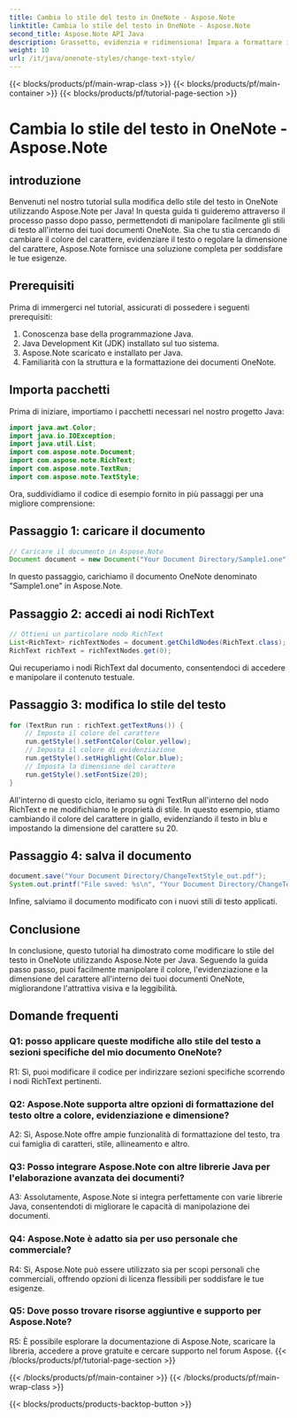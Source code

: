 ```yaml
---
title: Cambia lo stile del testo in OneNote - Aspose.Note
linktitle: Cambia lo stile del testo in OneNote - Aspose.Note
second_title: Aspose.Note API Java
description: Grassetto, evidenzia e ridimensiona! Impara a formattare il testo nei documenti OneNote con Aspose.Note. Guida passo passo e codice inclusi! #OneNote #Java #Aspose
weight: 10
url: /it/java/onenote-styles/change-text-style/
---
```


{{< blocks/products/pf/main-wrap-class >}}
{{< blocks/products/pf/main-container >}}
{{< blocks/products/pf/tutorial-page-section >}}

# Cambia lo stile del testo in OneNote - Aspose.Note

## introduzione

Benvenuti nel nostro tutorial sulla modifica dello stile del testo in OneNote utilizzando Aspose.Note per Java! In questa guida ti guideremo attraverso il processo passo dopo passo, permettendoti di manipolare facilmente gli stili di testo all'interno dei tuoi documenti OneNote. Sia che tu stia cercando di cambiare il colore del carattere, evidenziare il testo o regolare la dimensione del carattere, Aspose.Note fornisce una soluzione completa per soddisfare le tue esigenze.

## Prerequisiti

Prima di immergerci nel tutorial, assicurati di possedere i seguenti prerequisiti:

1. Conoscenza base della programmazione Java.
2. Java Development Kit (JDK) installato sul tuo sistema.
3. Aspose.Note scaricato e installato per Java.
4. Familiarità con la struttura e la formattazione dei documenti OneNote.

## Importa pacchetti

Prima di iniziare, importiamo i pacchetti necessari nel nostro progetto Java:

```java
import java.awt.Color;
import java.io.IOException;
import java.util.List;
import com.aspose.note.Document;
import com.aspose.note.RichText;
import com.aspose.note.TextRun;
import com.aspose.note.TextStyle;
```

Ora, suddividiamo il codice di esempio fornito in più passaggi per una migliore comprensione:

## Passaggio 1: caricare il documento

```java
// Caricare il documento in Aspose.Note
Document document = new Document("Your Document Directory/Sample1.one");
```

In questo passaggio, carichiamo il documento OneNote denominato "Sample1.one" in Aspose.Note.

## Passaggio 2: accedi ai nodi RichText

```java
// Ottieni un particolare nodo RichText
List<RichText> richTextNodes = document.getChildNodes(RichText.class);
RichText richText = richTextNodes.get(0);
```

Qui recuperiamo i nodi RichText dal documento, consentendoci di accedere e manipolare il contenuto testuale.

## Passaggio 3: modifica lo stile del testo

```java
for (TextRun run : richText.getTextRuns()) {
    // Imposta il colore del carattere
    run.getStyle().setFontColor(Color.yellow);
    // Imposta il colore di evidenziazione
    run.getStyle().setHighlight(Color.blue);
    // Imposta la dimensione del carattere
    run.getStyle().setFontSize(20);
}
```

All'interno di questo ciclo, iteriamo su ogni TextRun all'interno del nodo RichText e ne modifichiamo le proprietà di stile. In questo esempio, stiamo cambiando il colore del carattere in giallo, evidenziando il testo in blu e impostando la dimensione del carattere su 20.

## Passaggio 4: salva il documento

```java
document.save("Your Document Directory/ChangeTextStyle_out.pdf");
System.out.printf("File saved: %s\n", "Your Document Directory/ChangeTextStyle_out.pdf");
```

Infine, salviamo il documento modificato con i nuovi stili di testo applicati.

## Conclusione

In conclusione, questo tutorial ha dimostrato come modificare lo stile del testo in OneNote utilizzando Aspose.Note per Java. Seguendo la guida passo passo, puoi facilmente manipolare il colore, l'evidenziazione e la dimensione del carattere all'interno dei tuoi documenti OneNote, migliorandone l'attrattiva visiva e la leggibilità.

## Domande frequenti

### Q1: posso applicare queste modifiche allo stile del testo a sezioni specifiche del mio documento OneNote?

R1: Sì, puoi modificare il codice per indirizzare sezioni specifiche scorrendo i nodi RichText pertinenti.

### Q2: Aspose.Note supporta altre opzioni di formattazione del testo oltre a colore, evidenziazione e dimensione?

A2: Sì, Aspose.Note offre ampie funzionalità di formattazione del testo, tra cui famiglia di caratteri, stile, allineamento e altro.

### Q3: Posso integrare Aspose.Note con altre librerie Java per l'elaborazione avanzata dei documenti?

A3: Assolutamente, Aspose.Note si integra perfettamente con varie librerie Java, consentendoti di migliorare le capacità di manipolazione dei documenti.

### Q4: Aspose.Note è adatto sia per uso personale che commerciale?

R4: Sì, Aspose.Note può essere utilizzato sia per scopi personali che commerciali, offrendo opzioni di licenza flessibili per soddisfare le tue esigenze.

### Q5: Dove posso trovare risorse aggiuntive e supporto per Aspose.Note?

R5: È possibile esplorare la documentazione di Aspose.Note, scaricare la libreria, accedere a prove gratuite e cercare supporto nel forum Aspose.
{{< /blocks/products/pf/tutorial-page-section >}}

{{< /blocks/products/pf/main-container >}}
{{< /blocks/products/pf/main-wrap-class >}}

{{< blocks/products/products-backtop-button >}}
